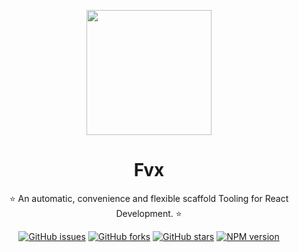<p align="center">
  <a href="https://github.com/researchlab/fvx">
    <img width="200" src="./assets/favicon.ico">
  </a>
</p>

<h1 align="center">Fvx</h1>

<div align="center">

⭐️  An automatic, convenience and flexible scaffold Tooling for React Development. ⭐️

[![GitHub issues][issues-image]][issues-url] [![GitHub forks][forks-image]][forks-url] [![GitHub stars][stars-image]][stars-url] [![NPM version][npm-image]][npm-url]

[issues-image]: https://img.shields.io/github/issues/researchlab/fvx?style=flat-square
[issues-url]: https://github.com/researchlab/fvx/issues
[forks-image]: https://img.shields.io/github/forks/researchlab/fvx?style=flat-square
[forks-url]: https://github.com/researchlab/fvx/network/members
[stars-image]: https://img.shields.io/github/stars/researchlab/fvx?style=flat-square
[stars-url]: https://github.com/researchlab/fvx/stargazers
[npm-image]: https://img.shields.io/npm/v/fvx?style=flat-square
[npm-url]: https://www.npmjs.com/package/fvx 

</div>
